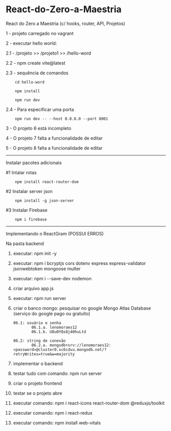 # React-do-Zero-a-Maestria
React do Zero a Maestria (c/ hooks, router, API, Projetos)

1 - projeto carregado no vagrant


2 - executar hello world:

  2.1 - /projeto >> /projeto1 >> /hello-word 

  2.2 - npm create vite@latest

  2.3 - sequência de comandos
  
        cd hello-word

        npm install

        npm run dev

  2.4 - Para especificar uma porta
  
        npm run dev -- --host 0.0.0.0 --port 8001


3 - O projeto 6 está incompleto


4 - O projeto 7 falta a funcionalidade de editar


5 - O projeto 8 falta a funcionalidade de editar


--------------------------------------------------------------


Instalar pacotes adicionais


#1 Intalar rotas

        npm install react-router-dom


#2 Instalar server json

        npm install -g json-server

#3 Instalar Firebase

        npm i firebase


--------------------------------------------------------------


Implementando o ReactGram (POSSUI ERROS)

Na pasta backend


01. executar: 
        npm init -y


02. executar: 
        npm i bcryptjs cors dotenv express express-validator jsonwebtoken mongoose multer


03. executar: 
        npm i --save-dev nodemon


04. criar arquivo app.js


05. executar: 
        npm run server


06. criar o banco mongo: pesquisar no google Mongo Atlas Database (serviço do google pago ou gratuíto)

        06.1: usuário e senha
                06.1.a. lenomoraes12
                06.1.b. U8u0YQs8j40huLtd	

        06.2: string de conexão
                06.2.a. mongodb+srv://lenomoraes12:<password>@cluster0.xc6cdvu.mongodb.net/?retryWrites=true&w=majority


07. implementar o backend


08. testar tudo com comando: npm run server


09. criar o projeto frontend


10. testar se o projeto abre


11. executar comando: 
        npm i react-icons react-router-dom @reduxjs/toolkit


12. executar comando: 
        npm i react-redux


13. executar comando: 
        npm install web-vitals
